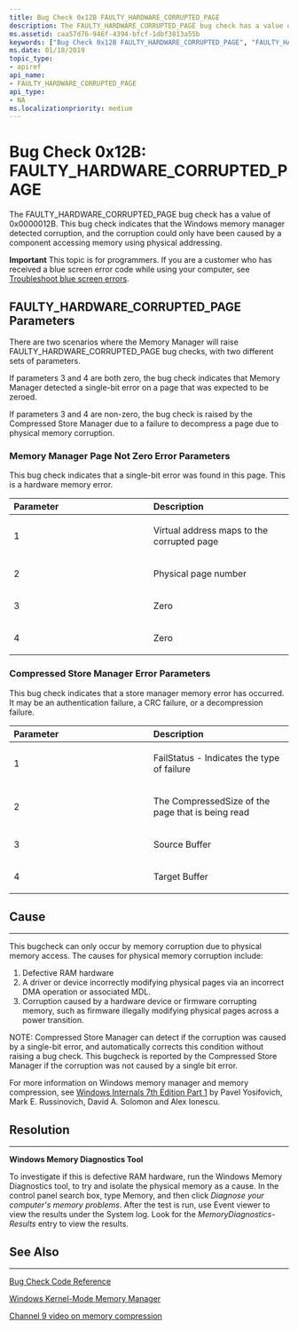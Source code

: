 ```yaml
---
title: Bug Check 0x12B FAULTY_HARDWARE_CORRUPTED_PAGE
description: The FAULTY_HARDWARE_CORRUPTED_PAGE bug check has a value of 0x0000012B. This bug check indicates that the Windows memory manager detected corruption, and the corruption could only have been caused by a component accessing memory using physical addressing. 
ms.assetid: caa57d76-946f-4394-bfcf-1dbf3813a55b
keywords: ["Bug Check 0x12B FAULTY_HARDWARE_CORRUPTED_PAGE", "FAULTY_HARDWARE_CORRUPTED_PAGE"]
ms.date: 01/18/2019
topic_type:
- apiref
api_name:
- FAULTY_HARDWARE_CORRUPTED_PAGE
api_type:
- NA
ms.localizationpriority: medium
---
```


# Bug Check 0x12B: FAULTY\_HARDWARE\_CORRUPTED\_PAGE

The FAULTY\_HARDWARE\_CORRUPTED\_PAGE bug check has a value of 0x0000012B. This bug check indicates that the Windows memory manager detected corruption, and the corruption could only have been caused by a component accessing memory using physical addressing.  

**Important** This topic is for programmers. If you are a customer who has received a blue screen error code while using your computer, see [Troubleshoot blue screen errors](https://windows.microsoft.com/windows-10/troubleshoot-blue-screen-errors).

## FAULTY\_HARDWARE\_CORRUPTED\_PAGE Parameters

There are two scenarios where the Memory Manager will raise FAULTY_HARDWARE_CORRUPTED_PAGE bug checks, with two different sets of parameters. 

If parameters 3 and 4 are both zero, the bug check indicates that Memory Manager detected a single-bit error on a page that was expected to be zeroed.

If parameters 3 and 4 are non-zero, the bug check is raised by the Compressed Store Manager due to a failure to decompress a page due to physical memory corruption.


### Memory Manager Page Not Zero Error Parameters 

This bug check indicates that a single-bit error was found in this page. This is a hardware memory error.

<table>
<colgroup>
<col width="50%" />
<col width="50%" />
</colgroup>
<thead>
<tr class="header">
<th align="left">Parameter</th>
<th align="left">Description</th>
</tr>
</thead>
<tbody>
<tr class="odd">
<td align="left"><p>1</p></td>
<td align="left"><p>Virtual address maps to the corrupted page</p></td>
</tr>
<tr class="even">
<td align="left"><p>2</p></td>
<td align="left"><p>Physical page number</p></td>
</tr>
<tr class="odd">
<td align="left"><p>3</p></td>
<td align="left"><p>Zero</p></td>
</tr>
<tr class="even">
<td align="left"><p>4</p></td>
<td align="left"><p>Zero</p></td>
</tr>
</tbody>
</table>


### Compressed Store Manager Error Parameters 

 This bug check indicates that a store manager memory error has occurred. It may be an authentication failure, a CRC failure, or a decompression failure.

<table>
<colgroup>
<col width="50%" />
<col width="50%" />
</colgroup>
<thead>
<tr class="header">
<th align="left">Parameter</th>
<th align="left">Description</th>
</tr>
</thead>
<tbody>
<tr class="odd">
<td align="left"><p>1</p></td>
<td align="left"><p>FailStatus - Indicates the type of failure</p></td>
</tr>
<tr class="even">
<td align="left"><p>2</p></td>
<td align="left"><p>The CompressedSize of the page that is being read</p></td>
</tr>
<tr class="odd">
<td align="left"><p>3</p></td>
<td align="left"><p>Source Buffer</p></td>
</tr>
<tr class="even">
<td align="left"><p>4</p></td>
<td align="left"><p>Target Buffer</p></td>
</tr>
</tbody>
</table>


## Cause
-----

This bugcheck can only occur by memory corruption due to physical memory access. The causes for physical memory corruption include:

1.	Defective RAM hardware
2.	A driver or device incorrectly modifying physical pages via an incorrect DMA operation or associated MDL.
3.	Corruption caused by a hardware device or firmware corrupting memory, such as firmware illegally modifying physical pages across a power transition.

NOTE:  Compressed Store Manager can detect if the corruption was caused by a single-bit error, and automatically corrects this condition without raising a bug check. This bugcheck is reported by the Compressed Store Manager if the corruption was not caused by a single bit error.

For more information on Windows memory manager and memory compression, see [Windows Internals 7th Edition Part 1](https://docs.microsoft.com/en-us/sysinternals/learn/windows-internals) by  Pavel Yosifovich, Mark E. Russinovich, David A. Solomon and Alex Ionescu.


## Resolution
-----

**Windows Memory Diagnostics Tool**

To investigate if this is defective RAM hardware, run the Windows Memory Diagnostics tool, to try and isolate the physical memory as a cause. In the control panel search box, type Memory, and then click *Diagnose your computer's memory problems*.‌ After the test is run, use Event viewer to view the results under the System log. Look for the *MemoryDiagnostics-Results* entry to view the results.


## See Also
----------

[Bug Check Code Reference](bug-check-code-reference2.md)

[Windows Kernel-Mode Memory Manager](https://docs.microsoft.com/en-us/windows-hardware/drivers/kernel/windows-kernel-mode-memory-manager)

[Channel 9 video on memory compression](https://channel9.msdn.com/Blogs/Seth-Juarez/Memory-Compression-in-Windows-10-RTM)

 

 




